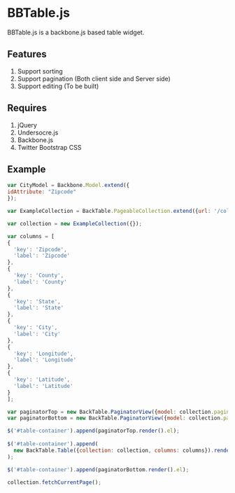 # BBTable.js

BBTable.js is a backbone.js based table widget. 

## Features

1. Support sorting 
2. Support pagination (Both client side and Server side)
3. Support editing (To be built)

## Requires

1. jQuery
2. Undersocre.js
3. Backbone.js
4. Twitter Bootstrap CSS

## Example

```javascript
var CityModel = Backbone.Model.extend({
idAttribute: "Zipcode"
});

var ExampleCollection = BackTable.PageableCollection.extend({url: '/collection/', model: CityModel});

var collection = new ExampleCollection({});

var columns = [
{
  'key': 'Zipcode',
  'label': 'Zipcode'
},
{
  'key': 'County',
  'label': 'County'
},
{
  'key': 'State',
  'label': 'State'
},
{
  'key': 'City',
  'label': 'City'
},
{
  'key': 'Longitude',
  'label': 'Longitude'
},
{
  'key': 'Latitude',
  'label': 'Latitude'
}
];

var paginatorTop = new BackTable.PaginatorView({model: collection.paginationModel});
var paginatorBottom = new BackTable.PaginatorView({model: collection.paginationModel});

$('#table-container').append(paginatorTop.render().el);
	
$('#table-container').append(
  new BackTable.Table({collection: collection, columns: columns}).render().el
);

$('#table-container').append(paginatorBottom.render().el);
	
collection.fetchCurrentPage();
```

